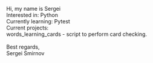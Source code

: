 Hi, my name is Sergei <br/>
Interested in: Python <br/>
Currently learning: Pytest<br/>
Current projects:<br/>
words_learning_cards - script to perform card checking.<br/>
<br/>
Best regards, <br/>
Sergei Smirnov
